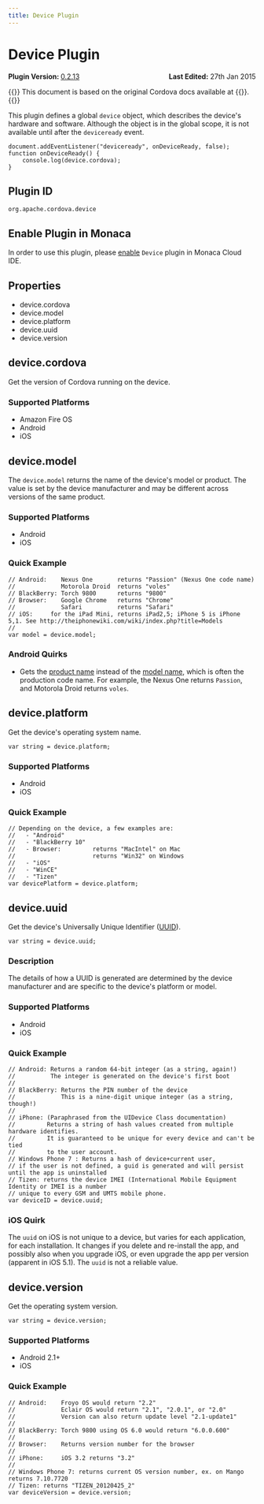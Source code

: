 ```yaml
---
title: Device Plugin
---
```


# Device Plugin

<div>
  <div  style="float: left;" align="left"><b>Plugin Version: </b><a href="https://github.com/apache/cordova-plugin-device/blob/master/RELEASENOTES.md#0213-dec-02-2014">0.2.13</a></div>   
  <div align="right" style="float: right;"><b>Last Edited:</b> 27th Jan 2015</div>
  <br/>
</div>

{{<note>}}
This document is based on the original Cordova docs available at {{<link title="Cordova Docs" href="https://github.com/apache/cordova-plugin-device">}}.
{{</note>}}

This plugin defines a global `device` object, which describes the
device's hardware and software. Although the object is in the global
scope, it is not available until after the `deviceready` event.

    document.addEventListener("deviceready", onDeviceReady, false);
    function onDeviceReady() {
        console.log(device.cordova);
    }

Plugin ID
---------

    org.apache.cordova.device

Enable Plugin in Monaca
-----------------------

In order to use this plugin, please [enable](/en/monaca_ide/manual/dependencies/cordova_plugin/#add-plugins) `Device`
plugin in Monaca Cloud IDE.

Properties
----------

-   device.cordova
-   device.model
-   device.platform
-   device.uuid
-   device.version

device.cordova
--------------

Get the version of Cordova running on the device.

### Supported Platforms

-   Amazon Fire OS
-   Android
-   iOS

device.model
------------

The `device.model` returns the name of the device's model or product.
The value is set by the device manufacturer and may be different across
versions of the same product.

### Supported Platforms

-   Android
-   iOS

### Quick Example

    // Android:    Nexus One       returns "Passion" (Nexus One code name)
    //             Motorola Droid  returns "voles"
    // BlackBerry: Torch 9800      returns "9800"
    // Browser:    Google Chrome   returns "Chrome"
    //             Safari          returns "Safari"
    // iOS:     for the iPad Mini, returns iPad2,5; iPhone 5 is iPhone 5,1. See http://theiphonewiki.com/wiki/index.php?title=Models
    //
    var model = device.model;

### Android Quirks

-   Gets the [product
    name](http://developer.android.com/reference/android/os/Build.html#PRODUCT)
    instead of the [model
    name](http://developer.android.com/reference/android/os/Build.html#MODEL),
    which is often the production code name. For example, the Nexus One
    returns `Passion`, and Motorola Droid returns `voles`.

device.platform
---------------

Get the device's operating system name.

    var string = device.platform;

### Supported Platforms

-   Android
-   iOS

### Quick Example

    // Depending on the device, a few examples are:
    //   - "Android"
    //   - "BlackBerry 10"
    //   - Browser:         returns "MacIntel" on Mac
    //                      returns "Win32" on Windows
    //   - "iOS"
    //   - "WinCE"
    //   - "Tizen"
    var devicePlatform = device.platform;

device.uuid
-----------

Get the device's Universally Unique Identifier
([UUID](http://en.wikipedia.org/wiki/Universally_Unique_Identifier)).

    var string = device.uuid;

### Description

The details of how a UUID is generated are determined by the device
manufacturer and are specific to the device's platform or model.

### Supported Platforms

-   Android
-   iOS

### Quick Example

    // Android: Returns a random 64-bit integer (as a string, again!)
    //          The integer is generated on the device's first boot
    //
    // BlackBerry: Returns the PIN number of the device
    //             This is a nine-digit unique integer (as a string, though!)
    //
    // iPhone: (Paraphrased from the UIDevice Class documentation)
    //         Returns a string of hash values created from multiple hardware identifies.
    //         It is guaranteed to be unique for every device and can't be tied
    //         to the user account.
    // Windows Phone 7 : Returns a hash of device+current user,
    // if the user is not defined, a guid is generated and will persist until the app is uninstalled
    // Tizen: returns the device IMEI (International Mobile Equipment Identity or IMEI is a number
    // unique to every GSM and UMTS mobile phone.
    var deviceID = device.uuid;

### iOS Quirk

The `uuid` on iOS is not unique to a device, but varies for each
application, for each installation. It changes if you delete and
re-install the app, and possibly also when you upgrade iOS, or even
upgrade the app per version (apparent in iOS 5.1). The `uuid` is not a
reliable value.

device.version
--------------

Get the operating system version.

    var string = device.version;

### Supported Platforms

-   Android 2.1+
-   iOS

### Quick Example

    // Android:    Froyo OS would return "2.2"
    //             Eclair OS would return "2.1", "2.0.1", or "2.0"
    //             Version can also return update level "2.1-update1"
    //
    // BlackBerry: Torch 9800 using OS 6.0 would return "6.0.0.600"
    //
    // Browser:    Returns version number for the browser
    //
    // iPhone:     iOS 3.2 returns "3.2"
    //
    // Windows Phone 7: returns current OS version number, ex. on Mango returns 7.10.7720
    // Tizen: returns "TIZEN_20120425_2"
    var deviceVersion = device.version;

